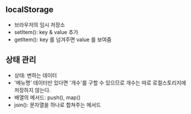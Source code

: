 localStorage
----

- 브라우저의 임시 저장소
- setItem(): key & value 추가
- getItem(): key 를 넘겨주면 value 를 보여줌 

상태 관리
----

- 상태: 변하는 데이터
- '메뉴명' 데이터만 있다면 '개수'를 구할 수 있으므로 개수는 따로 로컬스토리지에 저장하지 않는다.
- 배열의 메서드: push(), map()
- join(): 문자열을 하나로 합쳐주는 메서드
